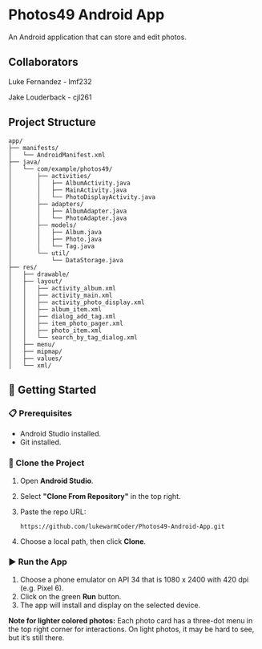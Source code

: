 # Photos49 Android App
An Android application that can store and edit photos.

## Collaborators
Luke Fernandez - lmf232

Jake Louderback - cjl261

## Project Structure
```
app/
├── manifests/
│   └── AndroidManifest.xml
├── java/
│   └── com/example/photos49/
│       ├── activities/
│       │   ├── AlbumActivity.java
│       │   ├── MainActivity.java
│       │   └── PhotoDisplayActivity.java
│       ├── adapters/
│       │   ├── AlbumAdapter.java
│       │   └── PhotoAdapter.java
│       ├── models/
│       │   ├── Album.java
│       │   ├── Photo.java
│       │   └── Tag.java
│       └── util/
│           └── DataStorage.java
├── res/
│   ├── drawable/
│   ├── layout/
│   │   ├── activity_album.xml
│   │   ├── activity_main.xml
│   │   ├── activity_photo_display.xml
│   │   ├── album_item.xml
│   │   ├── dialog_add_tag.xml
│   │   ├── item_photo_pager.xml
│   │   ├── photo_item.xml
│   │   └── search_by_tag_dialog.xml
│   ├── menu/
│   ├── mipmap/
│   ├── values/
│   └── xml/            
```

## 🚀 Getting Started

### 📋 Prerequisites
- Android Studio installed.
- Git installed.

### 🔧 Clone the Project
1. Open **Android Studio**.
2. Select **"Clone From Repository"** in the top right.
3. Paste the repo URL:
    ```
    https://github.com/lukewarmCoder/Photos49-Android-App.git
    ```
    
5. Choose a local path, then click **Clone**.

### ▶️ Run the App
1. Choose a phone emulator on API 34 that is 1080 x 2400 with 420 dpi (e.g. Pixel 6).
2. Click on the green **Run** button.
3. The app will install and display on the selected device.

**Note for lighter colored photos:** Each photo card has a three-dot menu in the top right corner for interactions. On light photos, it may be hard to see, but it’s still there.

